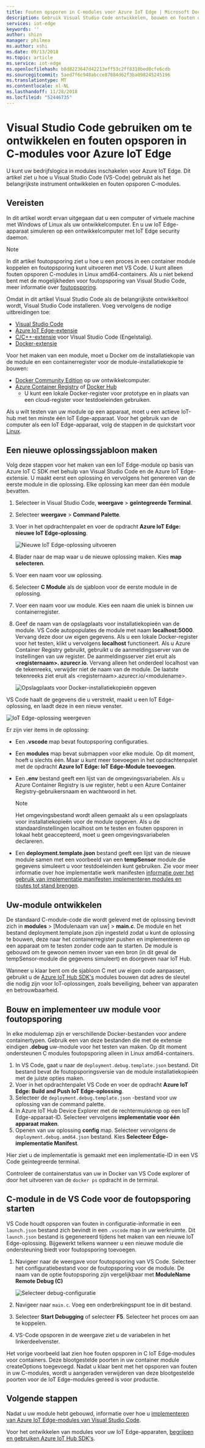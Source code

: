 ```yaml
---
title: Fouten opsporen in C-modules voor Azure IoT Edge | Microsoft Docs
description: Gebruik Visual Studio Code ontwikkelen, bouwen en fouten opsporen in een C-module voor Azure IoT Edge
services: iot-edge
keywords: ''
author: shizn
manager: philmea
ms.author: xshi
ms.date: 09/13/2018
ms.topic: article
ms.service: iot-edge
ms.openlocfilehash: b8d8223647d42213eff53c2ff8310bed0cfe6cdb
ms.sourcegitcommit: 5aed7f6c948abcce87884d62f3ba098245245196
ms.translationtype: MT
ms.contentlocale: nl-NL
ms.lasthandoff: 11/28/2018
ms.locfileid: "52446735"
---
```

# <a name="use-visual-studio-code-to-develop-and-debug-c-modules-for-azure-iot-edge"></a>Visual Studio Code gebruiken om te ontwikkelen en fouten opsporen in C-modules voor Azure IoT Edge

U kunt uw bedrijfslogica in modules inschakelen voor Azure IoT Edge. Dit artikel ziet u hoe u Visual Studio Code (VS-Code) gebruikt als het belangrijkste instrument ontwikkelen en fouten opsporen C-modules.

## <a name="prerequisites"></a>Vereisten
In dit artikel wordt ervan uitgegaan dat u een computer of virtuele machine met Windows of Linux als uw ontwikkelcomputer. En u uw IoT Edge-apparaat simuleren op een ontwikkelcomputer met IoT Edge security daemon.

> [!NOTE]
> In dit artikel foutopsporing ziet u hoe u een proces in een container module koppelen en foutopsporing kunt uitvoeren met VS Code. U kunt alleen fouten opsporen C-modules in Linux amd64-containers. Als u niet bekend bent met de mogelijkheden voor foutopsporing van Visual Studio Code, meer informatie over [foutopsporing](https://code.visualstudio.com/Docs/editor/debugging).

Omdat in dit artikel Visual Studio Code als de belangrijkste ontwikkeltool wordt, Visual Studio Code installeren. Voeg vervolgens de nodige uitbreidingen toe:
* [Visual Studio Code](https://code.visualstudio.com/) 
* [Azure IoT Edge-extensie](https://marketplace.visualstudio.com/items?itemName=vsciot-vscode.azure-iot-edge) 
* [C/C++-extensie](https://marketplace.visualstudio.com/items?itemName=ms-vscode.cpptools) voor Visual Studio Code (Engelstalig).
* [Docker-extensie](https://marketplace.visualstudio.com/items?itemName=PeterJausovec.vscode-docker)

Voor het maken van een module, moet u Docker om de installatiekopie van de module en een containerregister voor de module-installatiekopie te bouwen:
* [Docker Community Edition](https://docs.docker.com/install/) op uw ontwikkelcomputer. 
* [Azure Container Registry](https://docs.microsoft.com/azure/container-registry/) of [Docker Hub](https://docs.docker.com/docker-hub/repos/#viewing-repository-tags)
   * U kunt een lokale Docker-register voor prototype en in plaats van een cloud-register voor testdoeleinden gebruiken. 

Als u wilt testen van uw module op een apparaat, moet u een actieve IoT-hub met ten minste één IoT Edge-apparaat. Voor het gebruik van de computer als een IoT Edge-apparaat, volg de stappen in de quickstart voor [Linux](quickstart-linux.md). 

## <a name="create-a-new-solution-template"></a>Een nieuwe oplossingssjabloon maken

Volg deze stappen voor het maken van een IoT Edge-module op basis van Azure IoT C SDK met behulp van Visual Studio Code en de Azure IoT Edge-extensie. U maakt eerst een oplossing en vervolgens het genereren van de eerste module in die oplossing. Elke oplossing kan meer dan één module bevatten. 

1. Selecteer in Visual Studio Code, **weergave** > **geïntegreerde Terminal**.

2. Selecteer **weergave** > **Command Palette**. 

3. Voer in het opdrachtenpalet en voer de opdracht **Azure IoT Edge: nieuwe IoT Edge-oplossing**.

   ![Nieuwe IoT Edge-oplossing uitvoeren](./media/how-to-develop-csharp-module/new-solution.png)

4. Blader naar de map waar u de nieuwe oplossing maken. Kies **map selecteren**. 

5. Voer een naam voor uw oplossing. 

6. Selecteer **C Module** als de sjabloon voor de eerste module in de oplossing.

7. Voer een naam voor uw module. Kies een naam die uniek is binnen uw containerregister. 

8. Geef de naam van de opslagplaats voor installatiekopieën van de module. VS Code autopopulates de module met naam **localhost:5000**. Vervang deze door uw eigen gegevens. Als u een lokale Docker-register voor het testen, klikt u vervolgens **localhost** functioneert. Als u Azure Container Registry gebruikt, gebruikt u de aanmeldingsserver van de instellingen van uw register. De aanmeldingsserver ziet eruit als  **\<registernaam\>. azurecr.io**. Vervang alleen het onderdeel localhost van de tekenreeks, verwijder niet de naam van de module. De laatste tekenreeks ziet eruit als \<registernaam\>.azurecr.io/\<modulename\>.

   ![Opslagplaats voor Docker-installatiekopieën opgeven](./media/how-to-develop-c-module/repository.png)

VS Code haalt de gegevens die u verstrekt, maakt u een IoT Edge-oplossing, en laadt deze in een nieuw venster.

   ![IoT Edge-oplossing weergeven](./media/how-to-develop-c-module/view-solution.png)

Er zijn vier items in de oplossing: 
* Een **.vscode** map bevat foutopsporing configuraties.
* Een **modules** map bevat submappen voor elke module. Op dit moment, hoeft u slechts één. Maar u kunt meer toevoegen in het opdrachtenpalet met de opdracht **Azure IoT Edge: IoT Edge-Module toevoegen**. 
* Een **.env** bestand geeft een lijst van de omgevingsvariabelen. Als u Azure Container Registry is uw register, hebt u een Azure Container Registry-gebruikersnaam en wachtwoord in het. 

   > [!NOTE]
   > Het omgevingsbestand wordt alleen gemaakt als u een opslagplaats voor installatiekopieën voor de module opgeven. Als u de standaardinstellingen localhost om te testen en fouten opsporen in lokaal hebt geaccepteerd, moet u geen omgevingsvariabelen declareren. 

* Een **deployment.template.json** bestand geeft een lijst van de nieuwe module samen met een voorbeeld van een **tempSensor** module die gegevens simuleert u voor testdoeleinden kunt gebruiken. Zie voor meer informatie over hoe implementatie werk manifesten [informatie over het gebruik van implementatie manifesten implementeren modules en routes tot stand brengen](module-composition.md). 

## <a name="develop-your-module"></a>Uw-module ontwikkelen

De standaard C-module-code die wordt geleverd met de oplossing bevindt zich in **modules** > [Modulenaam van uw] > **main.c**. De module en het bestand deployment.template.json zijn ingesteld zodat u kunt de oplossing te bouwen, deze naar het containerregister pushen en implementeren op een apparaat om te testen zonder code aan te starten. De module is gebouwd om te gewoon nemen invoer van een bron (in dit geval de tempSensor-module die gegevens simuleert) en doorgeven naar IoT Hub. 

Wanneer u klaar bent om de sjabloon C met uw eigen code aanpassen, gebruikt u de [Azure IoT Hub SDK's](../iot-hub/iot-hub-devguide-sdks.md) modules bouwen dat adres de sleutel die nodig zijn voor IoT-oplossingen, zoals beveiliging, beheer van apparaten en betrouwbaarheid. 

## <a name="build-and-deploy-your-module-for-debugging"></a>Bouw en implementeer uw module voor foutopsporing

In elke modulemap zijn er verschillende Docker-bestanden voor andere containertypen. Gebruik een van deze bestanden die met de extensie eindigen **.debug** uw-module voor het testen van maken. Op dit moment ondersteunen C modules foutopsporing alleen in Linux amd64-containers.

1. In VS Code, gaat u naar de `deployment.debug.template.json` bestand. Dit bestand bevat de foutopsporingsversie van de module installatiekopieën met de juiste opties maken. 
2. Voer in het opdrachtenpalet VS Code en voer de opdracht **Azure IoT Edge: Build and Push IoT Edge-oplossing**.
3. Selecteer de `deployment.debug.template.json` -bestand voor uw oplossing van de command palette. 
4. In Azure IoT Hub Device Explorer met de rechtermuisknop op een IoT Edge-apparaat-ID. Selecteer vervolgens **implementatie voor één apparaat maken**. 
5. Openen van uw oplossing **config** map. Selecteer vervolgens de `deployment.debug.amd64.json` bestand. Kies **Selecteer Edge-implementatie Manifest**. 

Hier ziet u de implementatie is gemaakt met een implementatie-ID in een VS Code geïntegreerde terminal.

Controleer de containerstatus van uw in Docker van VS Code explorer of door het uitvoeren van de `docker ps` opdracht in de terminal.

## <a name="start-debugging-c-module-in-vs-code"></a>C-module in de VS Code voor de foutopsporing starten
VS Code houdt opsporen van fouten in configuratie-informatie in een `launch.json` bestand zich bevindt in een `.vscode` map in uw werkruimte. Dit `launch.json` bestand is gegenereerd tijdens het maken van een nieuwe IoT Edge-oplossing. Bijgewerkt telkens wanneer u een nieuwe module die ondersteuning biedt voor foutopsporing toevoegen. 

1. Navigeer naar de weergave voor foutopsporing van VS Code. Selecteer het configuratiebestand voor de foutopsporing voor de module. De naam van de optie foutopsporing zijn vergelijkbaar met **ModuleName Remote Debug (C)**

   ![Selecteer debug-configuratie](./media/how-to-develop-c-module/debug-config.png)

2. Navigeer naar `main.c`. Voeg een onderbrekingspunt toe in dit bestand.

3. Selecteer **Start Debugging** of selecteer **F5**. Selecteer het proces om aan te koppelen.

4. VS-Code opsporen in de weergave ziet u de variabelen in het linkerdeelvenster. 

Het vorige voorbeeld laat zien hoe fouten opsporen in C IoT Edge-modules voor containers. Deze blootgestelde poorten in uw container module createOptions toegevoegd. Nadat u klaar bent met het opsporen van fouten in uw C-modules, wordt u aangeraden verwijderen van deze blootgestelde poorten voor de IoT Edge-modules gereed is voor productie.

## <a name="next-steps"></a>Volgende stappen

Nadat u uw module hebt gebouwd, informatie over hoe u [implementeren van Azure IoT Edge-modules van Visual Studio Code](how-to-deploy-modules-vscode.md).

Voor het ontwikkelen van modules voor uw IoT Edge-apparaten, [begrijpen en gebruiken Azure IoT Hub SDK's](../iot-hub/iot-hub-devguide-sdks.md).
